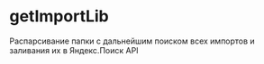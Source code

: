 # getImportLib
Распарсивание папки с дальнейшим поиском всех импортов и заливания их в Яндекс.Поиск API

